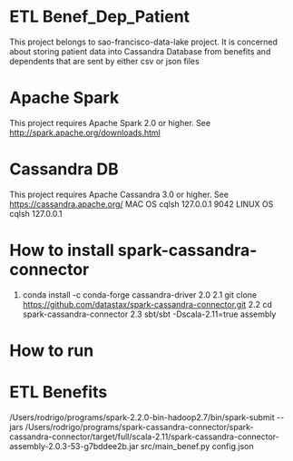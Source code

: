# ETL Benef_Dep_Patient
This project belongs to sao-francisco-data-lake project. It is concerned about storing patient data into Cassandra Database from benefits and dependents that are sent by either csv or json files

# Apache Spark
This project requires Apache Spark 2.0 or higher. See http://spark.apache.org/downloads.html

# Cassandra DB
This project requires Apache Cassandra 3.0 or higher. See https://cassandra.apache.org/
MAC OS
cqlsh 127.0.0.1 9042
LINUX OS
cqlsh 127.0.0.1

# How to install spark-cassandra-connector
1. conda install -c conda-forge cassandra-driver
2.0
2.1 git clone https://github.com/datastax/spark-cassandra-connector.git
2.2 cd spark-cassandra-connector
2.3 sbt/sbt -Dscala-2.11=true assembly

# How to run
# ETL Benefits
 /Users/rodrigo/programs/spark-2.2.0-bin-hadoop2.7/bin/spark-submit --jars /Users/rodrigo/programs/spark-cassandra-connector/spark-cassandra-connector/target/full/scala-2.11/spark-cassandra-connector-assembly-2.0.3-53-g7bddee2b.jar src/main_benef.py config.json
